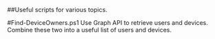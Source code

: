 ##Useful scripts for various topics.

#Find-DeviceOwners.ps1
Use Graph API to retrieve users and devices. Combine these two into a useful list of users and devices.
